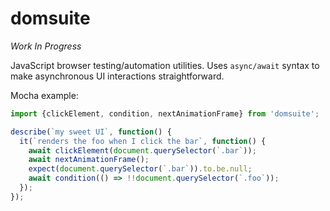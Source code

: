 # domsuite

*Work In Progress*

JavaScript browser testing/automation utilities. Uses `async/await` syntax to make
asynchronous UI interactions straightforward.

Mocha example:
```js
import {clickElement, condition, nextAnimationFrame} from 'domsuite';

describe(`my sweet UI`, function() {
  it(`renders the foo when I click the bar`, function() {
    await clickElement(document.querySelector(`.bar`));
    await nextAnimationFrame();
    expect(document.querySelector(`.bar`)).to.be.null;
    await condition(() => !!document.querySelector(`.foo`));
  });
});
```
